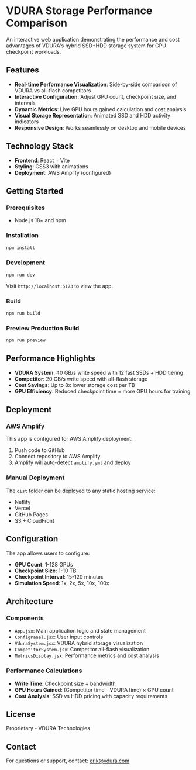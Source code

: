 # VDURA Storage Performance Comparison

An interactive web application demonstrating the performance and cost advantages of VDURA's hybrid SSD+HDD storage system for GPU checkpoint workloads.

## Features

- **Real-time Performance Visualization**: Side-by-side comparison of VDURA vs all-flash competitors
- **Interactive Configuration**: Adjust GPU count, checkpoint size, and intervals
- **Dynamic Metrics**: Live GPU hours gained calculation and cost analysis
- **Visual Storage Representation**: Animated SSD and HDD activity indicators
- **Responsive Design**: Works seamlessly on desktop and mobile devices

## Technology Stack

- **Frontend**: React + Vite
- **Styling**: CSS3 with animations
- **Deployment**: AWS Amplify (configured)

## Getting Started

### Prerequisites

- Node.js 18+ and npm

### Installation

```bash
npm install
```

### Development

```bash
npm run dev
```

Visit `http://localhost:5173` to view the app.

### Build

```bash
npm run build
```

### Preview Production Build

```bash
npm run preview
```

## Performance Highlights

- **VDURA System**: 40 GB/s write speed with 12 fast SSDs + HDD tiering
- **Competitor**: 20 GB/s write speed with all-flash storage
- **Cost Savings**: Up to 8x lower storage cost per TB
- **GPU Efficiency**: Reduced checkpoint time = more GPU hours for training

## Deployment

### AWS Amplify

This app is configured for AWS Amplify deployment:

1. Push code to GitHub
2. Connect repository to AWS Amplify
3. Amplify will auto-detect `amplify.yml` and deploy

### Manual Deployment

The `dist` folder can be deployed to any static hosting service:
- Netlify
- Vercel
- GitHub Pages
- S3 + CloudFront

## Configuration

The app allows users to configure:
- **GPU Count**: 1-128 GPUs
- **Checkpoint Size**: 1-10 TB
- **Checkpoint Interval**: 15-120 minutes
- **Simulation Speed**: 1x, 2x, 5x, 10x, 100x

## Architecture

### Components

- `App.jsx`: Main application logic and state management
- `ConfigPanel.jsx`: User input controls
- `VduraSystem.jsx`: VDURA hybrid storage visualization
- `CompetitorSystem.jsx`: Competitor all-flash visualization
- `MetricsDisplay.jsx`: Performance metrics and cost analysis

### Performance Calculations

- **Write Time**: Checkpoint size ÷ bandwidth
- **GPU Hours Gained**: (Competitor time - VDURA time) × GPU count
- **Cost Analysis**: SSD vs HDD pricing with capacity requirements

## License

Proprietary - VDURA Technologies

## Contact

For questions or support, contact: erik@vdura.com
